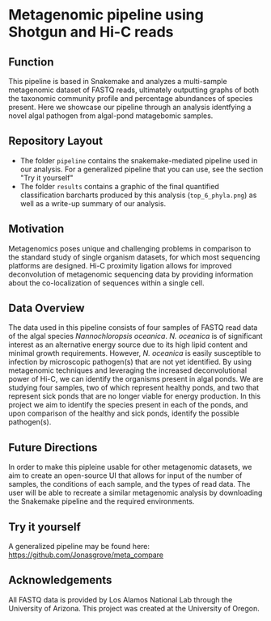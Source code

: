 # Metagenomic pipeline using Shotgun and Hi-C reads

## Function
This pipeline is based in Snakemake and analyzes a multi-sample metagenomic dataset of FASTQ reads, ultimately outputting graphs of both the taxonomic community profile and percentage abundances of species present. Here we showcase our pipeline through an analysis identfying a novel algal pathogen from algal-pond matagebomic samples.


## Repository Layout
* The folder `pipeline` contains the snakemake-mediated pipeline used in our analysis. For a generalized pipeline that you can use, see the section "Try it yourself"
* The folder `results` contains a graphic of the final quantified classification barcharts produced by this analysis (`top_6_phyla.png`) as well as a write-up summary of our analysis.


## Motivation
Metagenomics poses unique and challenging problems in comparison to the standard study of single organism datasets, for which most sequencing platforms are designed. Hi-C proximity ligation allows for improved deconvolution of metagenomic sequencing data by providing information about the co-localization of sequences within a single cell. 


## Data Overview
The data used in this pipeline consists of four samples of FASTQ read data of the algal species *Nannochloropsis oceanica*. *N. oceanica* is of significant interest as an alternative energy source due to its high lipid content and minimal growth requirements. However, *N. oceanica* is easily susceptible to infection by microscopic pathogen(s) that are not yet identified. By using metagenomic techniques and leveraging the increased deconvolutional power of Hi-C, we can identify the organisms present in algal ponds. We are studying four samples, two of which represent healthy ponds, and two that represent sick ponds that are no longer viable for energy production. In this project we aim to identify the species present in each of the ponds, and upon comparison of the healthy and sick ponds, identify the possible pathogen(s).


## Future Directions
In order to make this pipleine usable for other metagenomic datasets, we aim to create an open-source UI that allows for input of the number of samples, the conditions of each sample, and the types of read data. The user will be able to recreate a similar metagenomic analysis by downloading the Snakemake pipeline and the required environments.


## Try it yourself
A generalized pipeline may be found here:
https://github.com/Jonasgrove/meta_compare


## Acknowledgements
All FASTQ data is provided by Los Alamos National Lab through the University of Arizona. This project was created at the University of Oregon. 
